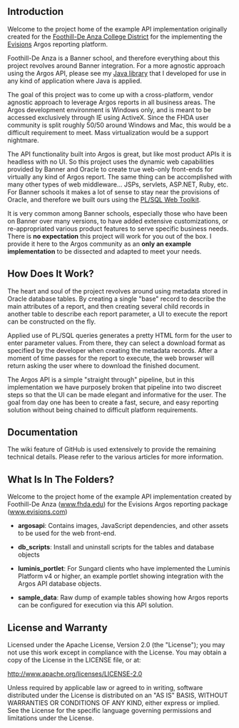 ## Introduction

Welcome to the project home of the example API implementation originally created for the [Foothill-De Anza College District](www.fhda.edu) for the implementing the [Evisions](www.evisions.com) Argos reporting platform.

Foothill-De Anza is a Banner school, and therefore everything about this project revolves around Banner integration. For a more agnostic approach using the Argos API, please see my [Java library](https://github.com/mrapczynski/Argos-API-for-Java) that I developed for use in any kind of application where Java is applied.

The goal of this project was to come up with a cross-platform, vendor agnostic approach to leverage Argos reports in all business areas. The Argos development environment is Windows only, and is meant to be accessed exclusively through IE using ActiveX. Since the FHDA user community is split roughly 50/50 around Windows and Mac, this would be a difficult requirement to meet. Mass virtualization would be a support nightmare.

The API functionality built into Argos is great, but like most product APIs it is headless with no UI. So this project uses the dynamic web capabilities provided by Banner and Oracle to create true web-only front-ends for virtually any kind of Argos report. The same thing can be accomplished with many other types of web middleware… JSPs, servlets, ASP.NET, Ruby, etc. For Banner schools it makes a lot of sense to stay near the provisions of Oracle, and therefore we built ours using the [PL/SQL Web Toolkit](http://docs.oracle.com/cd/B19306_01/appdev.102/b14251/adfns_web.htm). 

It is very common among Banner schools, especially those who have been on Banner over many versions, to have added extensive customizations, or re-appropriated various product features to serve specific business needs. There is **no expectation** this project will work for you out of the box. I provide it here to the Argos community as an **only an example implementation** to be dissected and adapted to meet your needs.

## How Does It Work?

The heart and soul of the project revolves around using metadata stored in Oracle database tables. By creating a single "base" record to describe the main attributes of a report, and then creating several child records in another table to describe each report parameter, a UI to execute the report can be constructed on the fly.

Applied use of PL/SQL queries generates a pretty HTML form for the user to enter parameter values. From there, they can select a download format as specified by the developer when creating the metadata records. After a moment of time passes for the report to execute, the web browser will return asking the user where to download the finished document. 

The Argos API is a simple "straight through" pipeline, but in this implementation we have purposely broken that pipeline into two discreet steps so that the UI can be made elegant and informative for the user. The goal from day one has been to create a fast, secure, and easy reporting solution without being chained to difficult platform requirements.

## Documentation

The wiki feature of GitHub is used extensively to provide the remaining technical details. Please refer to the various articles for more information.

## What Is In The Folders?

Welcome to the project home of the example API implementation created by Foothill-De Anza (www.fhda.edu) for the Evisions Argos reporting package (www.evisions.com)

* **argosapi**: Contains images, JavaScript dependencies, and other assets to be used for the web front-end.

* **db_scripts**: Install and uninstall scripts for the tables and database objects

* **luminis_portlet**: For Sungard clients who have implemented the Luminis Platform v4 or higher, an example portlet showing integration with the Argos API database objects. 

* **sample_data**: Raw dump of example tables showing how Argos reports can be configured for execution via this API solution.

## License and Warranty

Licensed under the Apache License, Version 2.0 (the "License"); you may not use this work except in compliance with the License. You may obtain a copy of the License in the LICENSE file, or at:

http://www.apache.org/licenses/LICENSE-2.0

Unless required by applicable law or agreed to in writing, software distributed under the License is distributed on an "AS IS" BASIS, WITHOUT WARRANTIES OR CONDITIONS OF ANY KIND, either express or implied. See the License for the specific language governing permissions and limitations under the License.